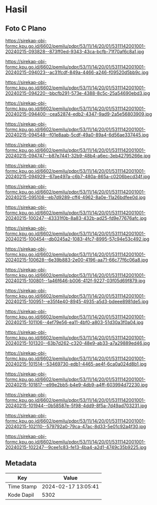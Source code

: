 # Hasil

## Foto C Plano

https://sirekap-obj-formc.kpu.go.id/6602/pemilu/pdpr/53/11/14/20/01/5311142001001-20240215-093828--873ff0ed-9343-43ca-bcfb-71f70af6c8a1.jpg

https://sirekap-obj-formc.kpu.go.id/6602/pemilu/pdpr/53/11/14/20/01/5311142001001-20240215-094023--ac31fcdf-849a-4466-a246-f09520d5bb9c.jpg

https://sirekap-obj-formc.kpu.go.id/6602/pemilu/pdpr/53/11/14/20/01/5311142001001-20240215-094220--bbcfb291-573e-4388-8c5c-25a54690ebd3.jpg

https://sirekap-obj-formc.kpu.go.id/6602/pemilu/pdpr/53/11/14/20/01/5311142001001-20240215-094400--cea52874-edb2-4347-9ad9-2a5e56803909.jpg

https://sirekap-obj-formc.kpu.go.id/6602/pemilu/pdpr/53/11/14/20/01/5311142001001-20240215-094548--f01e8aab-5cdf-49a0-89a4-6d56ae337445.jpg

https://sirekap-obj-formc.kpu.go.id/6602/pemilu/pdpr/53/11/14/20/01/5311142001001-20240215-094747--b87e7441-32b9-48b4-a6ec-3eb42795266e.jpg

https://sirekap-obj-formc.kpu.go.id/6602/pemilu/pdpr/53/11/14/20/01/5311142001001-20240215-094929--67ae497a-c6b7-480a-865a-c0206becd34f.jpg

https://sirekap-obj-formc.kpu.go.id/6602/pemilu/pdpr/53/11/14/20/01/5311142001001-20240215-095108--eb7d9289-cff4-4962-8a0e-11a26bdfee0d.jpg

https://sirekap-obj-formc.kpu.go.id/6602/pemilu/pdpr/53/11/14/20/01/5311142001001-20240215-100247--43331f0b-8a83-432b-ad25-fd9e77676afc.jpg

https://sirekap-obj-formc.kpu.go.id/6602/pemilu/pdpr/53/11/14/20/01/5311142001001-20240215-100454--db0245a2-1083-4fc7-8995-57c94e53c492.jpg

https://sirekap-obj-formc.kpu.go.id/6602/pemilu/pdpr/53/11/14/20/01/5311142001001-20240215-100628--6e39b883-2e00-4196-aa71-66c77f6c06a8.jpg

https://sirekap-obj-formc.kpu.go.id/6602/pemilu/pdpr/53/11/14/20/01/5311142001001-20240215-100801--1a46f646-b006-412f-9227-03f05d69f879.jpg

https://sirekap-obj-formc.kpu.go.id/6602/pemilu/pdpr/53/11/14/20/01/5311142001001-20240215-100951--e35f4e40-8945-4935-a5d3-bdeee8981de5.jpg

https://sirekap-obj-formc.kpu.go.id/6602/pemilu/pdpr/53/11/14/20/01/5311142001001-20240215-101106--4ef79e56-ea11-4bf0-a803-51d30a3f0a04.jpg

https://sirekap-obj-formc.kpu.go.id/6602/pemilu/pdpr/53/11/14/20/01/5311142001001-20240215-101320--63b7d262-c320-48e9-ab33-a7a29889ed46.jpg

https://sirekap-obj-formc.kpu.go.id/6602/pemilu/pdpr/53/11/14/20/01/5311142001001-20240215-101514--53469730-edb1-4465-ae4f-6ca0a024d8b1.jpg

https://sirekap-obj-formc.kpu.go.id/6602/pemilu/pdpr/53/11/14/20/01/5311142001001-20240215-101817--e99e2bb5-b4e9-4db9-a4ff-603994d72230.jpg

https://sirekap-obj-formc.kpu.go.id/6602/pemilu/pdpr/53/11/14/20/01/5311142001001-20240215-101944--0b58587e-5f98-4dd9-8f5a-7d49ad703231.jpg

https://sirekap-obj-formc.kpu.go.id/6602/pemilu/pdpr/53/11/14/20/01/5311142001001-20240215-102110--579792a0-79ca-47ac-8d33-5e01c92a4f30.jpg

https://sirekap-obj-formc.kpu.go.id/6602/pemilu/pdpr/53/11/14/20/01/5311142001001-20240215-102247--9cee1c83-fe13-4ba4-a2d1-4749c35b9225.jpg


## Metadata

| Key        | Value               |
| ---------- | ------------------- |
| Time Stamp | 2024-02-17 13:05:41 |
| Kode Dapil | 5302                |



